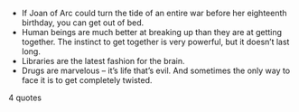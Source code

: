 - If Joan of Arc could turn the tide of an entire war before her eighteenth birthday, you can get out of bed.
 - Human beings are much better at breaking up than they are at getting together. The instinct to get together is very powerful, but it doesn’t last long.
 - Libraries are the latest fashion for the brain.
 - Drugs are marvelous – it’s life that’s evil. And sometimes the only way to face it is to get completely twisted.

4 quotes